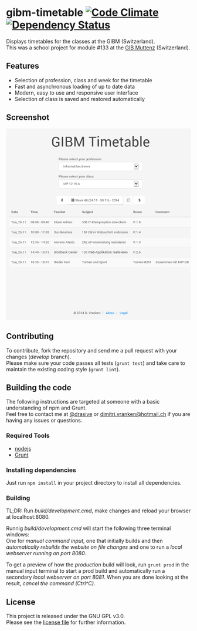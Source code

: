 # gibm-timetable [![Code Climate](https://codeclimate.com/github/drasive/gibm-timetable/badges/gpa.svg)](https://codeclimate.com/github/drasive/gibm-timetable) [![Dependency Status](https://gemnasium.com/drasive/gibm-timetable.svg)](https://gemnasium.com/drasive/gibm-timetable)

Displays timetables for the classes at the GIBM (Switzerland).  
This was a school project for module #133 at the [GIB Muttenz](http://www.gibm.ch) (Switzerland).

## Features
- Selection of profession, class and week for the timetable
- Fast and asynchronous loading of up to date data
- Modern, easy to use and responsive user interface
- Selection of class is saved and restored automatically

## Screenshot <replace placeholders>
![GIBM Timetable](/docs/screenshot.png "GIBM Timetable")

## Contributing
To contribute, fork the repository and send me a pull request with your changes (*develop* branch).  
Please make sure your code passes all tests (`grunt test`) and take care to maintain the existing coding style (`grunt lint`).

## Building the code
The following instructions are targeted at someone with a basic understanding of npm and Grunt.  
Feel free to contact me at [@drasive](https://twitter.com/drasive) or [dimitri.vranken@hotmail.ch](mailto:dimitri.vranken@hotmail.ch) if you are having any issues or questions.

### Required Tools
- [nodejs](http://nodejs.org/)
- [Grunt](http://gruntjs.com/)

### Installing dependencies
Just run `npm install` in your project directory to install all dependencies.

### Building
TL;DR: Run *build/development.cmd*, make changes and reload your browser at localhost:8080.

Runnig *build/development.cmd* will start the following three terminal windows:  
One for *manual command input*, one that initially builds and then *automatically rebuilds the website on file changes* and one to run a *local webserver running on port 8080*.  

To get a preview of how the *production* build will look, run `grunt prod` in the manual input terminal to start a prod build and automatically run a secondary *local webserver on port 8081*.
When you are done looking at the result, *cancel the command (Ctrl^C)*.

## License
This project is released under the GNU GPL v3.0.  
Please see the [license file](LICENSE.md) for further information.
